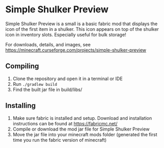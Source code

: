 # Simple Shulker Preview
Simple Shulker Preview is a small is a basic fabric mod that displays the icon of the first item in a shulker. This icon appears on top of the shulker icon in inventory slots. Especially useful for bulk storage!

For downloads, details, and images, see https://minecraft.curseforge.com/projects/simple-shulker-preview

## Compiling
1. Clone the repository and open it in a terminal or IDE
2. Run `./gradlew build`
3. Find the built jar file in build/libs/

## Installing
1. Make sure fabric is installed and setup. Download and installation instructions can be found at https://fabricmc.net/
2. Compile or download the mod jar file for Simple Shulker Preview
3. Move the jar file into your minecraft mods folder (generated the first time you run the fabric version of minecraft)
